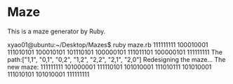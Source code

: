 # Maze
This is a maze generator by Ruby.

xyao01@ubuntu:~/Desktop/Mazes$ ruby maze.rb
111111111
100010001
111010101
100010101
101110101
100000101
111011101
100000101
111111111
The path:["1,1", "0,1", "0,2", "1,2", "2,2", "2,1", "2,0"]
Redesigning the maze...
The new maze:
111111111
101000001
111110101
101010001
111010111
101010001
111010101
101010001
111111111
